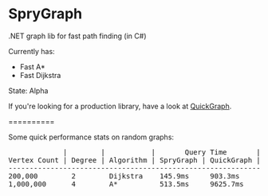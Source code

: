 SpryGraph
=========

.NET graph lib for fast path finding (in C#)

Currently has: 
- Fast A*
- Fast Dijkstra

State: Alpha

If you're looking for a production library, have a look at <a href="http://quickgraph.codeplex.com/">QuickGraph</a>.

==========

Some quick performance stats on random graphs:

<pre>
             |        |           |       Query Time       |
Vertex Count | Degree | Algorithm | SpryGraph | QuickGraph |
------------------------------------------------------------
200,000        2        Dijkstra    145.9ms     903.3ms
1,000,000      4        A*          513.5ms     9625.7ms
</pre>
